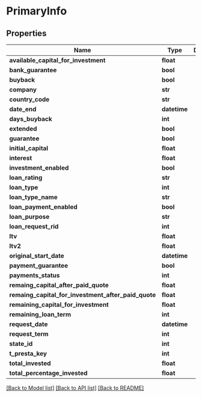 # PrimaryInfo

## Properties
Name | Type | Description | Notes
------------ | ------------- | ------------- | -------------
**available_capital_for_investment** | **float** |  | [optional] 
**bank_guarantee** | **bool** |  | [optional] 
**buyback** | **bool** |  | [optional] 
**company** | **str** |  | [optional] 
**country_code** | **str** |  | [optional] 
**date_end** | **datetime** |  | [optional] 
**days_buyback** | **int** |  | [optional] 
**extended** | **bool** |  | [optional] 
**guarantee** | **bool** |  | [optional] 
**initial_capital** | **float** |  | [optional] 
**interest** | **float** |  | [optional] 
**investment_enabled** | **bool** |  | [optional] 
**loan_rating** | **str** |  | [optional] 
**loan_type** | **int** |  | [optional] 
**loan_type_name** | **str** |  | [optional] 
**loan_payment_enabled** | **bool** |  | [optional] 
**loan_purpose** | **str** |  | [optional] 
**loan_request_rid** | **int** |  | [optional] 
**ltv** | **float** |  | [optional] 
**ltv2** | **float** |  | [optional] 
**original_start_date** | **datetime** |  | [optional] 
**payment_guarantee** | **bool** |  | [optional] 
**payments_status** | **int** |  | [optional] 
**remaing_capital_after_paid_quote** | **float** |  | [optional] 
**remaing_capital_for_investment_after_paid_quote** | **float** |  | [optional] 
**remaining_capital_for_investment** | **float** |  | [optional] 
**remaining_loan_term** | **int** |  | [optional] 
**request_date** | **datetime** |  | [optional] 
**request_term** | **int** |  | [optional] 
**state_id** | **int** |  | [optional] 
**t_presta_key** | **int** |  | [optional] 
**total_invested** | **float** |  | [optional] 
**total_percentage_invested** | **float** |  | [optional] 

[[Back to Model list]](../README.md#documentation-for-models) [[Back to API list]](../README.md#documentation-for-api-endpoints) [[Back to README]](../README.md)


